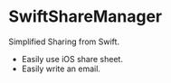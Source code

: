 # SwiftShareManager
Simplified Sharing from Swift.
- Easily use iOS share sheet.
- Easily write an email.
